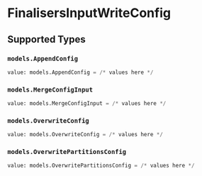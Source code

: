 # FinalisersInputWriteConfig


## Supported Types

### `models.AppendConfig`

```python
value: models.AppendConfig = /* values here */
```

### `models.MergeConfigInput`

```python
value: models.MergeConfigInput = /* values here */
```

### `models.OverwriteConfig`

```python
value: models.OverwriteConfig = /* values here */
```

### `models.OverwritePartitionsConfig`

```python
value: models.OverwritePartitionsConfig = /* values here */
```

